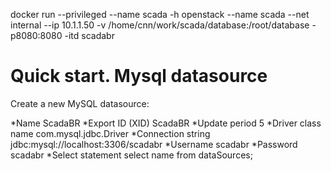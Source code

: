 docker run --privileged --name scada -h openstack --name scada --net internal --ip 10.1.1.50 -v /home/cnn/work/scada/database:/root/database -p8080:8080 -itd scadabr

# Quick start. Mysql datasource

Create a new MySQL datasource:

*Name               ScadaBR 
*Export ID (XID)    ScadaBR
*Update period      5
*Driver class name  com.mysql.jdbc.Driver
*Connection string  jdbc:mysql://localhost:3306/scadabr
*Username           scadabr
*Password           scadabr
*Select statement   select name from dataSources;
